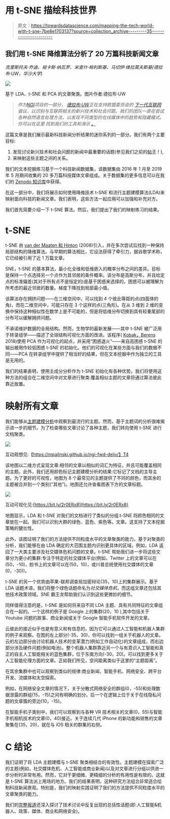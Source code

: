 # 用 t-SNE 描绘科技世界

> 原文：<https://towardsdatascience.com/mapping-the-tech-world-with-t-sne-7be8e1703137?source=collection_archive---------35----------------------->

## 我们用 t-SNE 降维算法分析了 20 万篇科技新闻文章

*克里斯托夫·乔迪、祖卡斯·纳瓦罗、米查什·帕利斯基、马切伊·维拉莫夫斯基(德拉布·UW，华沙大学)*

![](img/a668e5fee6ecb9684c08012c8386c3a8.png)

基于 LDA、t-SNE 和 PCA 的文章聚类。图片作者:德拉布·UW

> *作为*[*NGI*](https://research.ngi.eu)*项目的一部分，* [*德拉布·UW*](http://www.delab.uw.edu.pl/pl/)*正在支持欧盟委员会的* [*下一代互联网*](https://www.ngi.eu) *倡议，以识别与互联网相关的新兴技术和社会问题。我们的团队一直在尝试各种自然语言处理方法，以发现不同类型的在线媒体中的趋势和隐藏模式。你可以在这里* *找到我们的工具和演示* [*。*](https://fwd.delabapps.eu)

这篇文章是我们展示最新科技新闻分析结果的迷你系列的一部分。我们有两个主要目标:

1.  发现讨论新兴技术和社会问题的新闻中最重要的话题(参见我们之前的[帖子](/mapping-the-tech-world-with-topic-modelling-bfc3c40af507)！),
2.  来映射这些主题之间的关系。

我们的文本挖掘练习基于一个科技新闻数据集，该数据集由 2016 年 1 月至 2019 年 5 月期间收集的 20 多万篇科技媒体文章组成。关于数据集的更多信息可以在我们的 [Zenodo 知识库](https://zenodo.org/communities/ngi_forward/)中获得。

在这一部分中，我们将展示如何使用降维技术 t-SNE 和流行主题建模算法(LDA)来映射面向科技的新闻文章。我们表明，这些方法一起应用可以加强和补充对方。

我们首先简要介绍一下 t-SNE 算法。然后，我们提出了我们的映射练习的结果。

# t-SNE

t-SNE 由 [van der Maaten 和 Hinton](http://www.jmlr.org/papers/volume9/vandermaaten08a/vandermaaten08a.pdf) (2008)引入，并在多次尝试后找到一种保持局部结构的降维算法。与早期的算法相比，它设法获得了牵引力，据谷歌学术称，它已经被引用了近 1 万篇文章。

SNE，t-SNE 的基本算法，最小化全维和低维嵌入的概率分布之间的差异。目标是保持一个点选择另一个点作为其邻居的条件概率。该分布是高斯分布，并且给定点的标准偏差(其对于所有点不是恒定的)是基于困惑来选择的，困惑可以被理解为所考虑的最近邻居的数量。梯度下降找到局部最小值。

该算法存在拥挤问题——在三维空间中，可以找到 4 个彼此等距的点(四面体的角)，而在二维空间中，可能只存在 3 个这样的点(三角形)。在从 3 维到 2 维的变换中保持这种相似性在数学上是不可能的，但是将低维分布切换到具有较重尾部的分布可以缓解拥挤问题。

不承诺维护数据的全局结构。然而，生物学的最新发展——其中 t-SNE 被广泛用于转录组学——描述了全球结构可视化方面的改进。该程序( [Kobak，Berens](https://www.biorxiv.org/content/10.1101/453449v1) 2018)使用 PCA 作为可视化的起点，并采用“困惑退火”——来自高困惑 t-SNE 的输出被用作较低困惑 t-SNE 的初始化。他们的可视化在某些方面与我们的数据不同——PCA 在转录组学中提供了相当好的结果，但在文本挖掘中作为独立的工具是无用的。

我们的结果表明，使用主成分分析作为 t-SNE 初始化有各种优势。我们将使用这种方法的组合在二维空间中对文章进行聚类:覆盖相似主题的文章将通过算法彼此靠近放置。

# 映射所有文章

我们能够从[主题建模分析](/mapping-the-tech-world-with-topic-modelling-bfc3c40af507)中观察到最流行的主题。然而，基于主题词的分析很难揭示进一步的细节。为了检查哪些文章讨论了各种主题，我们转向使用 t-SNE 进行文档聚类。

![](img/b0418c2ec27095b78567fe14161ca20b.png)

互动观想见:【https://mpalinski.github.io/ngi-fwd-deliv/】T4

该地图以二维方式呈现文章:相邻的文章以相似的词汇为特征，并且可能覆盖相同的主题。此外，我们还用颜色标记主题建模分析的结果:它标记了文档的主导主题。为了更好的可视性，地图为 8 个最常见的主题提供了不同的颜色，而其余的主题被合并到一个类别(“其他”)。地图还允许查看图表下方的文章标题。

![](img/0028e35226fbff94ebcfbdfd4fa9b066.png)

互动可视化见:[https://bit.ly/2r0ERx8](https://bit.ly/2r0ERx8)

地图显示，LDA 和 t-SNE 对我们的文档进行了类似的分组:t-SNE 将颜色相同的文章放在一起。我们可以识别大群的绿色、蓝色、紫色等。文章。这支持了文本挖掘策略的健壮性。

此外，该图证明了我们的方法提供不同粒度水平的文章聚类的能力。基于对聚类的分析，我们能够在由 LDA 确定的大范围主题内识别更具体的区域。例如，LDA 返回了一大类主要涉及社交媒体危机问题的文章。t-SNE 帮助我们进一步将这些文章分为更小的集群:专注于特定的社交媒体平台(例如，Twitter 上的文章可以在(50，-10)，脸书上的文章可以在(50，10)，或川普总统使用社交媒体的文章(0，-30))。

t-SNE 的另一个优势由苹果-联邦调查局加密辩论(35，10)上的集群展示。基于 LDA 话题术语，我们将整个绿色话题命名为*社交媒体危机*，而这组文章还包括其他技术政策领域。SNE 霸王龙帮助我们认识到这些更微妙的细节。

同样值得注意的是，t-SNE 是如何将来自不同 LDA 主题、具有共同特征的文章组合在一起的。一个这样的例子是 Google 上的集群(20，10 ),其中包括关于 Youtube 问题的故事、商业新闻或关于 Google 智能手机软件开发的文章。

云彼此的接近似乎也是有意义和有信息的，因为它可以通过人工智能和机器人集群的例子来观察。在图的左上部分(-35，30)，你可以找到一组关于机器人的文章。云的左边部分由讨论机器人技术的变革潜力(例如工作自动化)的文章组成，而右边部分涉及硬件问题(例如电池)。整个机器人集群靠近另一个与有意识人工智能和真正的自主人工智能相关的蓝色集群，位于东南方向(-30，20)。可以找到更多关于人工智能伦理方面的文章。正如我们所见，空间距离类似于这里的“主题距离”。

在其余集群中也可以观察到类似的规律:商业新闻、智能手机、网络安全、跨平台开发、流媒体和太空探索。

例如，在网络安全文章的情况下，关于分散式网络安全的群组(0，-55)和处理数据泄露的群组(15，-15)之间有明确的划分。后一个在逻辑上位于关于在线隐私问题的文章簇的旁边(10，-15)。

在智能手机子类别中，我们可以观察到与各种 VR 技术相关的文章(0，55)与智能手机相机技术的文章(0，40)接近。关于连续几代 iPhone 的新功能和销售的文章聚集在(35，20)，就在与 iOS 相关的群集的右侧。

# C 结论

我们证明了将 LDA 主题建模与 t-SNE 聚类相结合的有效性。主题建模在探索广泛的主题(例如，社交媒体危机、人工智能或商业新闻)以及对文章进行分组以供进一步分析时非常有用。然而，它对于更细微、更精细的分析的有用性是有限的。这就是 t-SNE 算法派上用场的地方。我们的结果表明，这种研究方法组合非常适合绘制科技新闻景观。特别是，我们的映射实践证明了我们的方法提供不同粒度水平的文章聚类的能力。

我们的[完整报道](https://fwd.delabapps.eu/topic_modelling.html#Results-qualitative-analysis)还深入探讨了技术讨论中反复出现的总括性话题(即:人工智能&机器人、政策、媒体、商业和网络安全)。